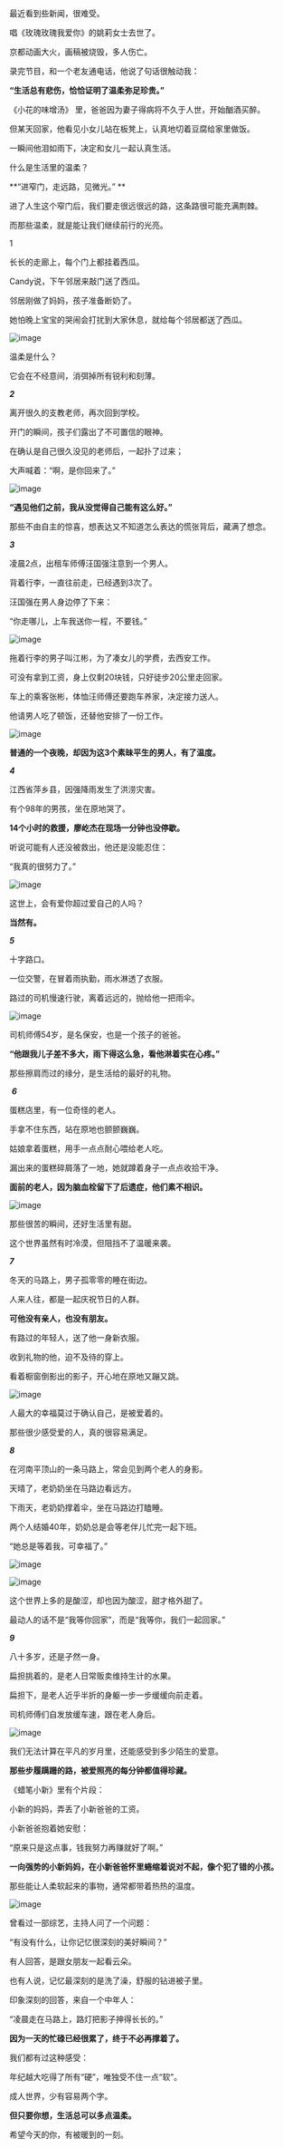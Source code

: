 最近看到些新闻，很难受。

唱《玫瑰玫瑰我爱你》的姚莉女士去世了。

京都动画大火，画稿被烧毁，多人伤亡。

录完节目，和一个老友通电话，他说了句话很触动我： 

**“生活总有悲伤，恰恰证明了温柔弥足珍贵。”**

《小花的味增汤》 里，爸爸因为妻子得病将不久于人世，开始酗酒买醉。

但某天回家，他看见小女儿站在板凳上，认真地切着豆腐给家里做饭。

一瞬间他泪如雨下，决定和女儿一起认真生活。

什么是生活里的温柔？

**“进窄门，走远路，见微光。” **

进了人生这个窄门后，我们要走很远很远的路，这条路很可能充满荆棘。

而那些温柔，就是能让我们继续前行的光亮。

1 

长长的走廊上，每个门上都挂着西瓜。 

Candy说，下午邻居来敲门送了西瓜。

邻居刚做了妈妈，孩子准备断奶了。

她怕晚上宝宝的哭闹会打扰到大家休息，就给每个邻居都送了西瓜。

![image](https://upload-images.jianshu.io/upload_images/6943526-7ed82db5bbbff316?imageMogr2/auto-orient/strip)

温柔是什么？

它会在不经意间，消弭掉所有锐利和刻薄。

***2***

离开很久的支教老师，再次回到学校。

开门的瞬间，孩子们露出了不可置信的眼神。

在确认是自己很久没见的老师后，一起扑了过来；

大声喊着：“啊，是你回来了。”

![image](https://upload-images.jianshu.io/upload_images/6943526-a97bf8c77dd37d91?imageMogr2/auto-orient/strip)

**“遇见他们之前，我从没觉得自己能有这么好。”**

那些不由自主的惊喜，想表达又不知道怎么表达的慌张背后，藏满了想念。

***3***

凌晨2点，出租车师傅汪国强注意到一个男人。

背着行李，一直往前走，已经遇到3次了。

汪国强在男人身边停了下来： 

“你走哪儿，上车我送你一程，不要钱。”

![image](https://upload-images.jianshu.io/upload_images/6943526-32a286e51e267305?imageMogr2/auto-orient/strip)

拖着行李的男子叫江彬，为了凑女儿的学费，去西安工作。

可没有拿到工资，身上仅剩20块钱，只好徒步20公里走回家。

车上的乘客张彬，体恤汪师傅还要跑车养家，决定接力送人。

他请男人吃了顿饭，还替他安排了一份工作。

![image](https://upload-images.jianshu.io/upload_images/6943526-885f383d8e9d6842?imageMogr2/auto-orient/strip)

**普通的一个夜晚，却因为这3个素昧平生的男人，有了温度。**

***4***

 江西省萍乡县，因强降雨发生了洪涝灾害。 

有个98年的男孩，坐在原地哭了。

**14个小时的救援，廖屹杰在现场一分钟也没停歇。**

听说可能有人还没被救出，他还是没能忍住：

“我真的很努力了。”

![image](https://upload-images.jianshu.io/upload_images/6943526-fb6e0d998aabc8c6?imageMogr2/auto-orient/strip)

这世上，会有爱你超过爱自己的人吗？

**当然有。**

***5***

十字路口。 

一位交警，在冒着雨执勤，雨水淋透了衣服。 

路过的司机慢速行驶，离着远远的，抛给他一把雨伞。 

![image](https://upload-images.jianshu.io/upload_images/6943526-81e93785610af9ab?imageMogr2/auto-orient/strip)

司机师傅54岁，是名保安，也是一个孩子的爸爸。

**“他跟我儿子差不多大，雨下得这么急，看他淋着实在心疼。”**

那些擦肩而过的缘分，是生活给的最好的礼物。

 ***6***

蛋糕店里，有一位奇怪的老人。 

手拿不住东西，站在原地也颤颤巍巍。

姑娘拿着蛋糕，用手一点点耐心喂给老人吃。

漏出来的蛋糕碎屑落了一地，她就蹲着身子一点点收拾干净。

**面前的老人，因为脑血栓留下了后遗症，他们素不相识。**

![image](https://upload-images.jianshu.io/upload_images/6943526-e1d7a3feadf71c24?imageMogr2/auto-orient/strip)

那些很苦的瞬间，还好生活里有甜。

这个世界虽然有时冷漠，但阻挡不了温暖来袭。

***7***

冬天的马路上，男子孤零零的睡在街边。

人来人往，都是一起庆祝节日的人群。

**可他没有亲人，也没有朋友。**

有路过的年轻人，送了他一身新衣服。

收到礼物的他，迫不及待的穿上。

看着橱窗倒影出的影子，开心地在原地又蹦又跳。

![image](https://upload-images.jianshu.io/upload_images/6943526-02af06b2d0559202?imageMogr2/auto-orient/strip)

人最大的幸福莫过于确认自己，是被爱着的。

那些很少感受爱的人，真的很容易满足。

***8***

在河南平顶山的一条马路上，常会见到两个老人的身影。

天晴了，老奶奶坐在马路边看远方。

下雨天，老奶奶撑着伞，坐在马路边打瞌睡。

两个人结婚40年，奶奶总是会等老伴儿忙完一起下班。

“她总是等着我，可幸福了。” 

![image](https://upload-images.jianshu.io/upload_images/6943526-e6efbad77ebf153c?imageMogr2/auto-orient/strip%7CimageView2/2/w/1240)

![image](https://upload-images.jianshu.io/upload_images/6943526-a0e9eecfdadec9f2?imageMogr2/auto-orient/strip%7CimageView2/2/w/1240)

这个世界上多的是酸涩，却也因为酸涩，甜才格外甜了。

最动人的话不是“我等你回家”，而是“我等你，我们一起回家。”

***9***

八十多岁，还是孑然一身。

扁担挑着的，是老人日常贩卖维持生计的水果。

扁担下，是老人近乎半折的身躯一步一步缓缓向前走着。

司机师傅们自发放缓车速，跟在老人身后。

![image](https://upload-images.jianshu.io/upload_images/6943526-270a15bd0697167e?imageMogr2/auto-orient/strip)

我们无法计算在平凡的岁月里，还能感受到多少陌生的爱意。

**那些步履蹒跚的路，被爱照亮的每分钟都值得珍藏。**

《蜡笔小新》里有个片段：

小新的妈妈，弄丢了小新爸爸的工资。

小新爸爸抱着她安慰：

“原来只是这点事，钱我努力再赚就好了啊。”

**一向强势的小新妈妈，在小新爸爸怀里蜷缩着说对不起，像个犯了错的小孩。**

那些能让人柔软起来的事物，通常都带着热热的温度。

![image](https://upload-images.jianshu.io/upload_images/6943526-1400d2e17d8548d7?imageMogr2/auto-orient/strip%7CimageView2/2/w/1240)

曾看过一部综艺，主持人问了一个问题：

“有没有什么，让你记忆很深刻的美好瞬间？”

有人回答，是跟女朋友一起看云朵。

也有人说，记忆最深刻的是洗了澡，舒服的钻进被子里。

印象深刻的回答，来自一个中年人：

“凌晨走在马路上，路灯把影子抻得长长的。”

**因为一天的忙碌已经很累了，终于不必再撑着了。**

我们都有过这种感受：

年纪越大吃得了所有“硬”，唯独受不住一点“软”。 

成人世界，少有容易两个字。

**但只要你想，生活总可以多点温柔。**

希望今天的你，有被暖到的一刻。
